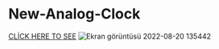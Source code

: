 # New-Analog-Clock

 [CLİCK HERE TO SEE](https://meltem-fs.github.io/New-Analog-Clock/)
 ![Ekran görüntüsü 2022-08-20 135442](https://user-images.githubusercontent.com/101893145/185742762-2fd88c30-f8dd-45fa-92c8-621ced0034ce.png)

 
